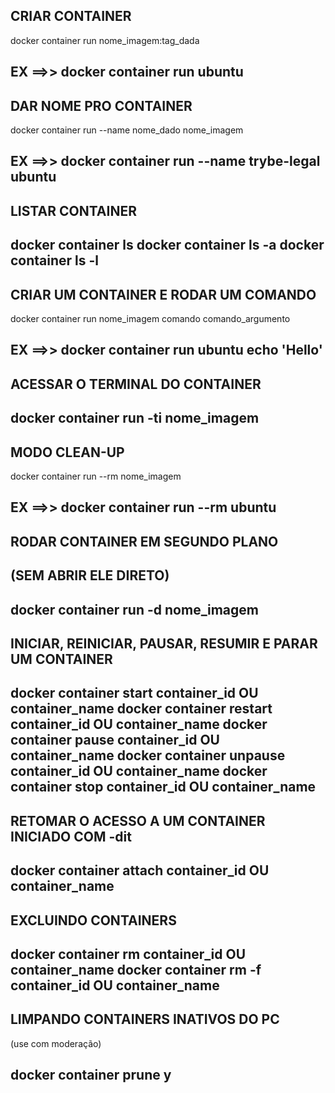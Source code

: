 ## CRIAR CONTAINER 

docker container run nome_imagem:tag_dada

EX ==>> docker container run ubuntu <!-- (sem tag) -->
-------------------------------------------------------

## DAR NOME PRO CONTAINER 

docker container run --name nome_dado nome_imagem

EX ==>> docker container run --name trybe-legal ubuntu
-------------------------------------------------------

## LISTAR CONTAINER

docker container ls
docker container ls -a
docker container ls -l
-------------------------------------------------------

## CRIAR UM CONTAINER E RODAR UM COMANDO 

docker container run nome_imagem comando comando_argumento

EX ==>> docker container run ubuntu echo 'Hello'
-------------------------------------------------------

## ACESSAR O TERMINAL DO CONTAINER

docker container run -ti nome_imagem
-------------------------------------------------------

## MODO CLEAN-UP

docker container run --rm nome_imagem 

EX ==>> docker container run --rm ubuntu
-------------------------------------------------------

## RODAR CONTAINER EM SEGUNDO PLANO
## (SEM ABRIR ELE DIRETO)

docker container run -d nome_imagem
-------------------------------------------------------

## INICIAR, REINICIAR, PAUSAR, RESUMIR E PARAR UM CONTAINER

docker container start container_id OU container_name
docker container restart container_id OU container_name
docker container pause container_id OU container_name
docker container unpause container_id OU container_name
docker container stop container_id OU container_name
-------------------------------------------------------

## RETOMAR O ACESSO A UM CONTAINER INICIADO COM -dit

docker container attach container_id OU container_name
-------------------------------------------------------

## EXCLUINDO CONTAINERS

docker container rm container_id OU container_name
docker container rm -f container_id OU container_name
-------------------------------------------------------

## LIMPANDO CONTAINERS INATIVOS DO PC
(use com moderação)

docker container prune
y
-------------------------------------------------------
